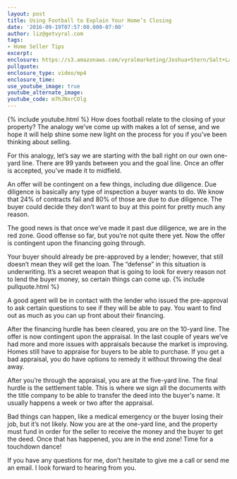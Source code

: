 ```yaml
---
layout: post
title: Using Football to Explain Your Home’s Closing
date: '2016-09-19T07:57:00.000-07:00'
author: liz@getvyral.com
tags:
- Home Seller Tips
excerpt:
enclosure: https://s3.amazonaws.com/vyralmarketing/Joshua+Stern/Salt+Lake+County+Real+Estate+Agent+-+Using+Football+to+Explain+Your+Home%27s+Closing.mp4
pullquote:
enclosure_type: video/mp4
enclosure_time:
use_youtube_image: true
youtube_alternate_image:
youtube_code: m7hJNxrCOlg
---
```

{% include youtube.html %}
How does football relate to the closing of your property? The analogy we’ve come up with makes a lot of sense, and we hope it will help shine some new light on the process for you if you’ve been thinking about selling.

 For this analogy, let’s say we are starting with the ball right on our own one-yard line. There are 99 yards between you and the goal line. Once an offer is accepted, you’ve made it to midfield.

 An offer will be contingent on a few things, including due diligence. Due diligence is basically any type of inspection a buyer wants to do. We know that 24% of contracts fail and 80% of those are due to due diligence. The buyer could decide they don’t want to buy at this point for pretty much any reason.

 The good news is that once we’ve made it past due diligence, we are in the red zone. Good offense so far, but you’re not quite there yet. Now the offer is contingent upon the financing going through.

 Your buyer should already be pre-approved by a lender; however, that still doesn’t mean they will get the loan. The “defense” in this situation is underwriting. It’s a secret weapon that is going to look for every reason not to lend the buyer money, so certain things can come up.
{% include pullquote.html %}

A good agent will be in contact with the lender who issued the pre-approval to ask certain questions to see if they will be able to pay. You want to find out as much as you can up front about their financing.

 After the financing hurdle has been cleared, you are on the 10-yard line. The offer is now contingent upon the appraisal. In the last couple of years we’ve had more and more issues with appraisals because the market is improving. Homes still have to appraise for buyers to be able to purchase. If you get a bad appraisal, you do have options to remedy it without throwing the deal away.

 After you’re through the appraisal, you are at the five-yard line. The final hurdle is the settlement table. This is where we sign all the documents with the title company to be able to transfer the deed into the buyer's name. It usually happens a week or two after the appraisal.

 Bad things can happen, like a medical emergency or the buyer losing their job, but it’s not likely. Now you are at the one-yard line, and the property must fund in order for the seller to receive the money and the buyer to get the deed. Once that has happened, you are in the end zone! Time for a touchdown dance!

 If you have any questions for me, don’t hesitate to give me a call or send me an email. I look forward to hearing from you.
